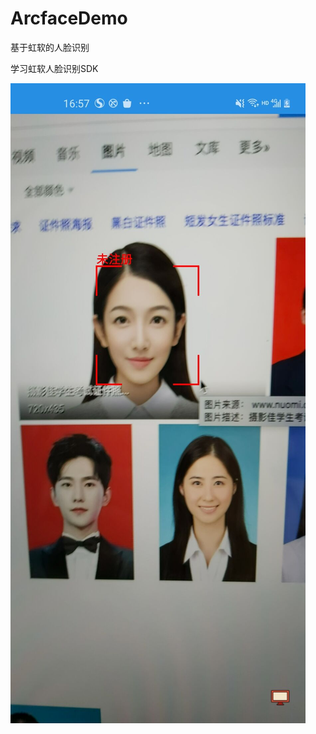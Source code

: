 # ArcfaceDemo
基于虹软的人脸识别

学习虹软人脸识别SDK

![Alt text](https://github.com/leitana/ArcfaceDemo/raw/master/pic1.jpg "optional title")
